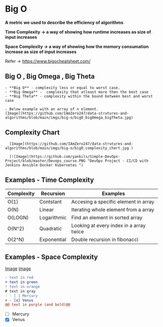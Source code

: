 # Big O 

  **A metric we used to describe the efficiency of algorithms**
  
  **Time Complexity -> a way of showing how runtime increases as size of input increases**
  
  **Space Complexity -> a way of showing how the memory consumation increase as size of input increases**

  Refer -> https://www.bigocheatsheet.com/
  
  ## Big O , Big Omega , Big Theta
  
    - **Big O** - complexity less or equal to worst case.
    - **Big Omega** -  complexity that atleast more then the best case 
    - **Big Theta** - complexity within the bound between best and worst case
    
    - Below example with an array of n element. 
    [Image](https://github.com/IAmZero247/data-strutures-and-algorithms/blob/main/imgs/big-o/bigO_bigOmega_bigTheta.jpg)
      
    
    
  ## Complexity Chart    
      [Image](https://github.com/IAmZero247/data-strutures-and-algorithms/blob/main/imgs/big-o/bigO_complexity_chart.jpg )
      
      [![Image](https://github.com/yankils/Simple-DevOps-Project/blob/master/Devops_course.PNG "DevOps Project - CI/CD with Jenkins Ansible Docker Kubernetes ")
      
  ## Examples - Time Complexity 
  
| Complexity | Recursion    | Examples
| -----------| ------------ |-----------------------------------------
| O(1)       | Contstant    |  Accesing a specific element in array
| O(N)       | Linear       | Iterating whole element from a array
| O(LOGN)    | Logarithmic  | Find an element in sorted array
| O(N^2)     | Quadratic    | Looking at every index in a array twice
| O(2^N)     | Exponential  | Double recursion in fibonacci

 ## Examples - Space Complexity 
 
 [Image](https://github.com/IAmZero247/data-strutures-and-algorithms/blob/main/imgs/big-o/sp_complexity1.jpg)
 [Image](https://github.com/IAmZero247/data-strutures-and-algorithms/blob/main/imgs/big-o/sp_complexity2.jpg)
      
  
  
 ```diff
- text in red
+ text in green
! text in orange
# text in gray
- - [ ] Mercury
+ - [x] Venus
@@ text in purple (and bold)@@
```

 - [ ] Mercury
  - [x] Venus
